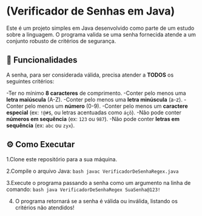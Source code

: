 # (Verificador de Senhas em Java)

Este é um projeto simples em Java desenvolvido como parte de um estudo sobre a linguagem. O programa valida se uma senha fornecida atende a um conjunto robusto de critérios de segurança.

## 🚀 Funcionalidades

A senha, para ser considerada válida, precisa atender a **TODOS** os seguintes critérios:

-Ter no mínimo **8 caracteres** de comprimento.
-Conter pelo menos uma **letra maiúscula** (A-Z).
-Conter pelo menos uma **letra minúscula** (a-z).
-Conter pelo menos um **número** (0-9).
-Conter pelo menos um **caractere especial** (ex: `!@#$`, ou letras acentuadas como `áçõ`).
-Não pode conter **números em sequência** (ex: `123` ou `987`).
-Não pode conter **letras em sequência** (ex: `abc` ou `zyx`).

## ⚙️ Como Executar

1.Clone este repositório para a sua máquina.

2.Compile o arquivo Java:
    ```bash
    javac VerificadorDeSenhaRegex.java
    ```

3.Execute o programa passando a senha como um argumento na linha de comando:
    ```bash
    java VerificadorDeSenhaRegex SuaSenha@123!
    ```

4. O programa retornará se a senha é válida ou inválida, listando os critérios não atendidos!